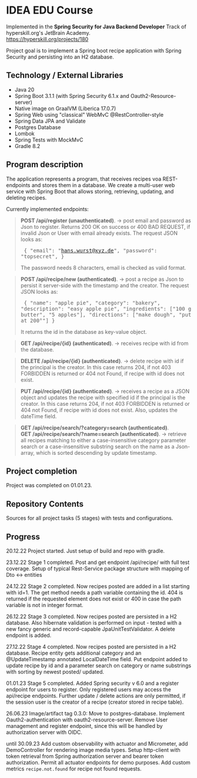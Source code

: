 # IDEA EDU Course

Implemented in the <b>Spring Security for Java Backend Developer</b> Track of hyperskill.org's JetBrain Academy.<br>
https://hyperskill.org/projects/180

Project goal is to implement a Spring boot recipe application with Spring Security and persisting into an H2 database.

## Technology / External Libraries

- Java 20
- Spring Boot 3.1.1 (with Spring Security 6.1.x and Oauth2-Resource-server)
- Native image on GraalVM (Liberica 17.0.7)
- Spring Web using "classical" WebMvC @RestController-style
- Spring Data JPA and Validate
- Postgres Database
- Lombok
- Spring Tests with MockMvC
- Gradle 8.2

## Program description

The application represents a program, that receives recipes voa REST-endpoints and stores them in a database.
We create a multi-user web service with Spring Boot that allows storing, retrieving, updating, and deleting recipes.

Currently implemented endpoints:

> <b>POST /api/register (unauthenticated)</b>. -> post email and password as Json to register. Returns 200 OK on success
or 400 BAD REQUEST, if invalid Json or User with email already exists.
The request JSON looks as:<pre>
{
"email": "hans.wurst@xyz.de",
"password": "topsecret",
}</pre> The password needs 8 characters, email is checked as valid format.

> <b>POST /api/recipe/new (authenticated)</b>. -> post a recipe as Json to persist it server-side with the timestamp and the creator.
The request JSON looks as:<pre>
{
"name": "apple pie",
"category": "bakery",
"description": "easy apple pie",
"ingredients": ["100 g sugar", "200 g butter", "5 apples"],
"directions": ["make dough", "put in oven", "bake at 200°"]
}</pre> It returns the id in the database as key-value object.

> <b>GET /api/recipe/{id} (authenticated)</b>. -> receives recipe with id from the database.

> <b>DELETE /api/recipe/{id} (authenticated)</b>. -> delete recipe with id if the principal is the creator. In this case
returns 204, if not 403 FORBIDDEN is returned or 404 not Found, if recipe with id does not exist.

> <b>PUT /api/recipe/{id} (authenticated)</b>. -> receives a recipe as a JSON object and updates the recipe with specified id
if the principal is the creator. In this case returns 204, if not 403 FORBIDDEN is returned or 404 not Found, if recipe with id does not exist.
Also, updates the dateTime field.

> <b>GET /api/recipe/search/?category=search (authenticated)</b>.  
> <b>GET /api/recipe/search/?name=search (authenticated)</b>. -> retrieve all recipes matching to either a
case-insensitive category parameter search or a case-insensitive substring search on the name as a Json-array, which
is sorted descending by update timestamp.


## Project completion

Project was completed on 01.01.23.

## Repository Contents

Sources for all project tasks (5 stages) with tests and configurations.

## Progress

20.12.22 Project started. Just setup of build and repo with gradle.

23.12.22 Stage 1 completed. Post and get endpoint /api/recipe/ with full test coverage. Setup of typical Rest-Service
package structure with mapping of Dto <-> entities

24.12.22 Stage 2 completed. Now recipes posted are added in a list starting with id=1. The get method needs a
path variable containing the id. 404 is returned if the requested element does not exist or 400 in case the path variable
is not in integer format.

26.12.22 Stage 3 completed. Now recipes posted are persisted in a H2 database. Also hibernate validation is performed
on input - tested with a new fancy generic and record-capable JpaUnitTestValidator. A delete endpoint is added.

27.12.22 Stage 4 completed. Now recipes posted are persisted in a H2 database. Recipe entity gets additional category and
an @UpdateTimestamp annotated LocalDateTime field. Put endpoint added to update recipe by id and a parameter search
on category or name substrings with sorting by newest posted/ updated.

01.01.23 Stage 5 completed. Added Spring security v 6.0 and a register endpoint for users to register. Only registered users
may access the api/recipe endpoints. Further update / delete actions are only permitted, if the session user is the creator
of a recipe (creator stored in recipe table).

26.06.23 Image/artifact tag 0.3.0: Move to postgres-database. Implement Oauth2-authentication with oauth2-resource-server. Remove
User management and register endpoint, since this will be handled by authorization server with OIDC.

until 30.09.23 Add custom observability with actuator and Micrometer, add DemoController for rendering image media types.
Setup http-client with token retrieval from Spring authorization server and bearer token authorization. Permit all 
actuator endpoints for demo purposes. Add custom metrics `recipe.not.found` for recipe not found requests.